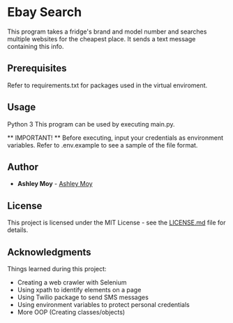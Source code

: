 # Ebay Search

This program takes a fridge's brand and model number and searches multiple websites for the cheapest place. It sends a text message containing this info.

## Prerequisites

Refer to requirements.txt for packages used in the virtual enviroment.

## Usage

Python 3
This program can be used by executing main.py.

** IMPORTANT! **
Before executing, input your credentials as environment variables. Refer to .env.example to see a sample of the file format.

## Author

* **Ashley Moy** - [Ashley Moy](https://github.com/ashleymoy)

## License

This project is licensed under the MIT License - see the [LICENSE.md](LICENSE.md) file for details.

## Acknowledgments

Things learned during this project:

- Creating a web crawler with Selenium
- Using xpath to identify elements on a page
- Using Twilio package to send SMS messages
- Using environment variables to protect personal credentials
- More OOP (Creating classes/objects)